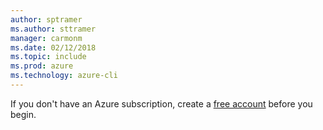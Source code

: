 ```yaml
---
author: sptramer
ms.author: sttramer
manager: carmonm
ms.date: 02/12/2018 
ms.topic: include
ms.prod: azure
ms.technology: azure-cli
---
```

If you don't have an Azure subscription, create a [free account](https://azure.microsoft.com/free/?ref=microsoft.com&utm_source=microsoft.com&utm_medium=docs&utm_campaign=visualstudio) before you begin.
